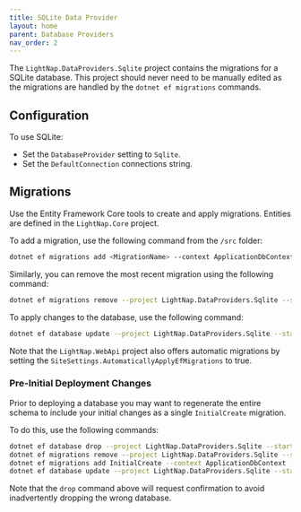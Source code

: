 ```yaml
---
title: SQLite Data Provider
layout: home
parent: Database Providers
nav_order: 2
---
```


The `LightNap.DataProviders.Sqlite` project contains the migrations for a SQLite database. This project should never need to be manually edited as the migrations are handled by the `dotnet ef migrations` commands.

## Configuration

To use SQLite:

- Set the `DatabaseProvider` setting to `Sqlite`.
- Set the `DefaultConnection` connections string.

## Migrations

Use the Entity Framework Core tools to create and apply migrations. Entities are defined in the `LightNap.Core` project.

To add a migration, use the following command from the `/src` folder:

```bash
dotnet ef migrations add <MigrationName> --context ApplicationDbContext --project LightNap.DataProviders.Sqlite --startup-project LightNap.WebApi
```

Similarly, you can remove the most recent migration using the following command:

```bash
dotnet ef migrations remove --project LightNap.DataProviders.Sqlite --startup-project LightNap.WebApi
```

To apply changes to the database, use the following command:

```bash
dotnet ef database update --project LightNap.DataProviders.Sqlite --startup-project LightNap.WebApi
```

Note that the `LightNap.WebApi` project also offers automatic migrations by setting the
`SiteSettings.AutomaticallyApplyEfMigrations` to true.

### Pre-Initial Deployment Changes

Prior to deploying a database you may want to regenerate the entire schema to include your initial changes as a single `InitialCreate` migration.

To do this, use the following commands:

```bash
dotnet ef database drop --project LightNap.DataProviders.Sqlite --startup-project LightNap.WebApi
dotnet ef migrations remove --project LightNap.DataProviders.Sqlite --startup-project LightNap.WebApi
dotnet ef migrations add InitialCreate --context ApplicationDbContext --project LightNap.DataProviders.Sqlite --startup-project LightNap.WebApi
dotnet ef database update --project LightNap.DataProviders.Sqlite --startup-project LightNap.WebApi
```

Note that the `drop` command above will request confirmation to avoid inadvertently dropping the wrong database.